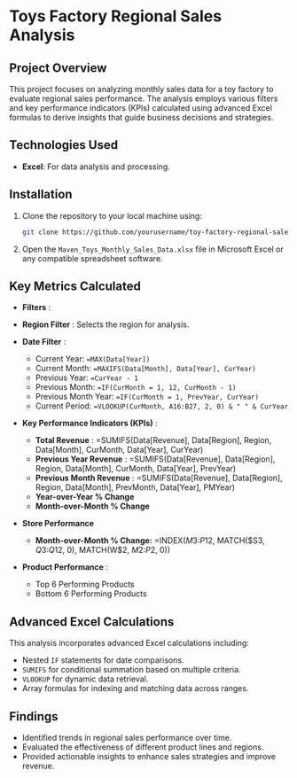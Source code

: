 # Toys Factory Regional Sales Analysis

## Project Overview

This project focuses on analyzing monthly sales data for a toy factory to evaluate regional sales performance. The analysis employs various filters and key performance indicators (KPIs) calculated using advanced Excel formulas to derive insights that guide business decisions and strategies.

## Technologies Used

- **Excel**: For data analysis and processing.

## Installation

1. Clone the repository to your local machine using:

   ```bash
   git clone https://github.com/yourusername/toy-factory-regional-sales-analysis.git
   ```

2. Open the `Maven_Toys_Monthly_Sales_Data.xlsx` file in Microsoft Excel or any compatible spreadsheet software.

## Key Metrics Calculated

- **Filters** :
- **Region Filter** : Selects the region for analysis.
- **Date Filter** :

  - Current Year: `=MAX(Data[Year])`
  - Current Month: `=MAXIFS(Data[Month], Data[Year], CurYear)`
  - Previous Year: `=CurYear - 1`
  - Previous Month: `=IF(CurMonth = 1, 12, CurMonth - 1)`
  - Previous Month Year: `=IF(CurMonth = 1, PrevYear, CurYear)`
  - Current Period: `=VLOOKUP(CurMonth, A16:B27, 2, 0) & " " & CurYear`

- **Key Performance Indicators (KPIs)** :

  - **Total Revenue** : =SUMIFS(Data[Revenue], Data[Region], Region, Data[Month], CurMonth,
    Data[Year], CurYear)
  - **Previous Year Revenue** : =SUMIFS(Data[Revenue], Data[Region], Region, Data[Month], CurMonth, Data[Year], PrevYear)
  - **Previous Month Revenue** : =SUMIFS(Data[Revenue], Data[Region], Region, Data[Month], PrevMonth, Data[Year], PMYear)
  - **Year-over-Year % Change**
  - **Month-over-Month % Change**

- **Store Performance**

  - **Month-over-Month % Change:** =INDEX($M$3:$P$12, MATCH($S3, $Q$3:$Q$12, 0), MATCH(W$2, $M$2:$P$2, 0))

- **Product Performance** :

  - Top 6 Performing Products
  - Bottom 6 Performing Products

## Advanced Excel Calculations

This analysis incorporates advanced Excel calculations including:

- Nested `IF` statements for date comparisons.
- `SUMIFS` for conditional summation based on multiple criteria.
- `VLOOKUP` for dynamic data retrieval.
- Array formulas for indexing and matching data across ranges.

## Findings

- Identified trends in regional sales performance over time.
- Evaluated the effectiveness of different product lines and regions.
- Provided actionable insights to enhance sales strategies and improve revenue.
